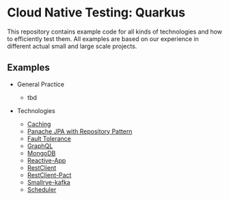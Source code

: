 # Cloud Native Testing: Quarkus

This repository contains example code for all kinds of technologies and how to efficiently test them. All examples are
based on our experience in different actual small and large scale projects.

## Examples

- General Practice
    - tbd

- Technologies
    - [Caching](/examples/caching)
    - [Panache JPA with Repository Pattern](/examples/data-jpa-repository)
    - [Fault Tolerance](/examples/fault-tolerance)
    - [GraphQL](/examples/graphql)
    - [MongoDB](/examples/mongodb)
    - [Reactive-App](/examples/reactive-app)
    - [RestClient](/examples/restclient)
    - [RestClient-Pact](/examples/restclient-pact)
    - [Smallrye-kafka](/examples/smallrye-kafka)
    - [Scheduler](/examples/scheduler)